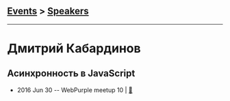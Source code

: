 ## [Events](../README.md) > [Speakers](../speakers.md)
---

# Дмитрий Кабардинов

## Асинхронность в JavaScript
- 2016 Jun 30 -- WebPurple meetup 10  | [:notebook:](https://docs.google.com/presentation/d/1rgS__3sv_J2KpNpaUoeS6mxYQD9dEses_aLrHsRGb8g/edit)  
